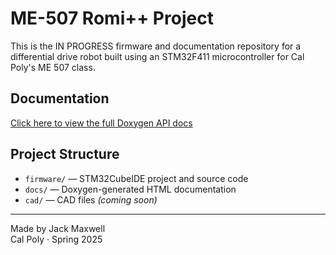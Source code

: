 # ME-507 Romi++ Project

This is the IN PROGRESS firmware and documentation repository for a differential drive robot built using an STM32F411 microcontroller for Cal Poly's ME 507 class.

## Documentation

[Click here to view the full Doxygen API docs](https://jmaxwell-21.github.io/ME-507-Romi-Plus-Plus/)

## Project Structure

- `firmware/` — STM32CubeIDE project and source code
- `docs/` — Doxygen-generated HTML documentation
- `cad/` — CAD files *(coming soon)*

---

Made by Jack Maxwell  
Cal Poly · Spring 2025
